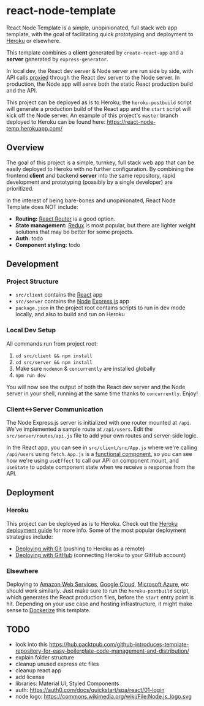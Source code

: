 # react-node-template

React Node Template is a simple, unopinionated, full stack web app template, with the goal of facilitating quick prototyping and deployment to [Heroku](https://www.heroku.com/) or elsewhere.

This template combines a **client** generated by `create-react-app` and a **server** generated by `express-generator`.

In local dev, the React dev server & Node server are run side by side, with API calls [proxied](https://create-react-app.dev/docs/proxying-api-requests-in-development/) through the React dev server to the Node server. In production, the Node app will serve both the static React production build and the API.

This project can be deployed as is to Heroku; the `heroku-postbuild` script will generate a production build of the React app and the `start` script will kick off the Node server. An example of this project's `master` branch deployed to Heroku can be found here: https://react-node-temp.herokuapp.com/

## Overview

The goal of this project is a simple, turnkey, full stack web app that can be easily deployed to Heroku with no further configuration. By combining the frontend **client** and backend **server** into the same repository, rapid development and prototyping (possibly by a single developer) are prioritized.

In the interest of being bare-bones and unopinionated, React Node Template does NOT include:

- **Routing:** [React Router](https://github.com/ReactTraining/react-router) is a good option.
- **State management:** [Redux](https://github.com/reduxjs/redux) is most popular, but there are lighter weight solutions that may be better for some projects.
- **Auth:** todo
- **Component styling:** todo

## Development

### Project Structure

- `src/client` contains the [React](https://reactjs.org/) app
- `src/server` contains the [Node](https://nodejs.org/) [Express.js](https://expressjs.com/) app
- `package.json` in the project root contains scripts to run in dev mode locally, and also to build and run on Heroku

### Local Dev Setup

All commands run from project root:

1. `cd src/client && npm install`
2. `cd src/server && npm install`
3. Make sure `nodemon` & `concurrently` are installed globally
4. `npm run dev`

You will now see the output of both the React dev server and the Node server in your shell, running at the same time thanks to `concurrently`. Enjoy!

### Client<->Server Communication

The Node Express.js server is initialized with one router mounted at `/api`. We've implemented a sample route at `/api/users`. Edit the `src/server/routes/api.js` file to add your own routes and server-side logic.

In the React app, you can see in `src/client/src/App.js` where we're calling `/api/users` using `fetch`. `App.js` is a [functional component](https://reactjs.org/docs/components-and-props.html#function-and-class-components), so you can see how we're using `useEffect` to call our API on component mount, and `useState` to update component state when we receive a response from the API.

## Deployment

### Heroku

This project can be deployed as is to Heroku. Check out the [Heroku deployment guide](https://devcenter.heroku.com/categories/deployment) for more info. Some of the most popular deployment strategies include:

- [Deploying with Git](https://devcenter.heroku.com/articles/git) (pushing to Heroku as a remote)
- [Deploying with GitHub](https://devcenter.heroku.com/articles/github-integration) (connecting Heroku to your GitHub account)

### Elsewhere

Deploying to [Amazon Web Services](https://aws.amazon.com/getting-started/projects/deploy-nodejs-web-app/), [Google Cloud](https://cloud.google.com/nodejs), [Microsoft Azure](https://azure.microsoft.com/en-us/develop/nodejs/), etc should work similarly. Just make sure to run the `heroku-postbuild` script, which generates the React production files, before the `start` entry point is hit. Depending on your use case and hosting infrastructure, it might make sense to [Dockerize](https://nodejs.org/de/docs/guides/nodejs-docker-webapp/) this template.

## TODO

- look into this https://hub.packtpub.com/github-introduces-template-repository-for-easy-boilerplate-code-management-and-distribution/
- explain folder structure
- cleanup unused express etc files
- cleanup react app
- add license
- libraries: Material UI, Styled Components
- auth: https://auth0.com/docs/quickstart/spa/react/01-login
- node logo: https://commons.wikimedia.org/wiki/File:Node.js_logo.svg
